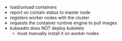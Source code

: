 - load/unload containers
- report on contain status to master node
- registers worker nodes with the cluster
- requests the container runtime engine to pull images
- kubeadm does NOT deploy kubelets
    - must manually install it on worker nodes